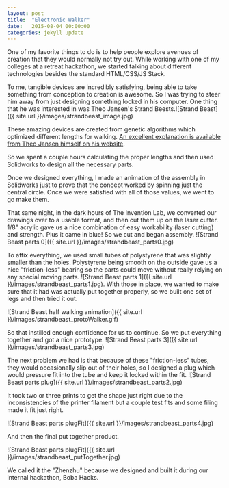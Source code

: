 ```yaml
---
layout: post
title:  "Electronic Walker"
date:   2015-08-04 00:00:00
categories: jekyll update
---
```


One of my favorite things to do is to help people explore avenues of creation that they would normally not try out. While working with one of my colleges at a retreat hackathon, we started talking about different technologies besides the standard HTML/CSS/JS Stack. 

To me, tangible devices are incredibly satisfying, being able to take something from conception to creation is awesome. So I was trying to steer him away from just designing something locked in his computer. One thing that he was interested in was Theo Jansen's Strand Beests.![Strand Beast]({{ site.url }}/images/strandbeast_image.jpg) 

These amazing devices are created from genetic algorithms which optimized different lengths for walking. [An excellent explanation is available from Theo Jansen himself on his website](http://www.strandbeest.com/beests_leg.php).

So we spent a couple hours calculating the proper lengths and then used Solidworks to design all the necessary parts. 

Once we designed everything, I made an animation of the assembly in Solidworks just to prove that the concept worked by spinning just the central circle. Once we were satisfied with all of those values, we went to go make them.

That same night, in the dark hours of The Invention Lab, we converted our drawings over to a usable format, and then cut them up on the laser cutter. 1/8" acrylic gave us a nice combination of easy workability (laser cutting) and strength. Plus it came in blue! So we cut and began assembly. ![Strand Beast parts 0]({{ site.url }}/images/strandbeast_parts0.jpg)

To affix everything, we used small tubes of polystyrene that was slightly smaller than the holes. Polystyrene being smooth on the outside gave us a nice "friction-less" bearing so the parts could move without really relying on any special moving parts. ![Strand Beast parts 1]({{ site.url }}/images/strandbeast_parts1.jpg). With those in place, we wanted to make sure that it had was actually put together properly, so we built one set of legs and then tried it out.

![Strand Beast half walking animation]({{ site.url }}/images/strandbeast_protoWalker.gif)

So that instilled enough confidence for us to continue. So we put everything together and got a nice prototype. ![Strand Beast parts 3]({{ site.url }}/images/strandbeast_parts3.jpg)

The next problem we had is that because of these "friction-less" tubes, they would occasionally slip out of their holes, so I designed a plug which would pressure fit into the tube and keep it locked within the fit.
![Strand Beast parts plug]({{ site.url }}/images/strandbeast_parts2.jpg)

It took two or three prints to get the shape just right due to the inconsistencies of the printer filament but a couple test fits and some filing made it fit just right.

![Strand Beast parts plugFit]({{ site.url }}/images/strandbeast_parts4.jpg)

And then the final put together product.

![Strand Beast parts plugFit]({{ site.url }}/images/strandbeast_putTogether.jpg)

We called it the "Zhenzhu" because we designed and built it during our internal hackathon, Boba Hacks. 
